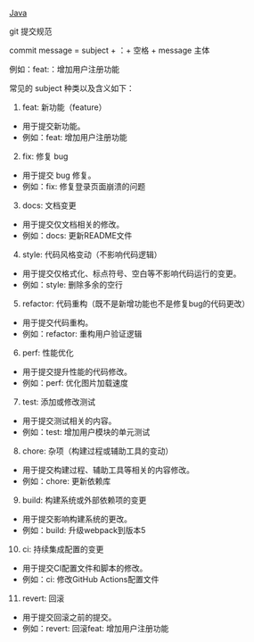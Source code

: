 [Java](/Java/README.md)



git 提交规范

commit message = subject + ：+ 空格 + message 主体

例如：feat:：增加用户注册功能

常见的 subject 种类以及含义如下：

1. feat: 新功能（feature）


- 用于提交新功能。
- 例如：feat: 增加用户注册功能

2. fix: 修复 bug

- 用于提交 bug 修复。
- 例如：fix: 修复登录页面崩溃的问题


3. docs: 文档变更

- 用于提交仅文档相关的修改。
- 例如：docs: 更新README文件


4. style: 代码风格变动（不影响代码逻辑）

- 用于提交仅格式化、标点符号、空白等不影响代码运行的变更。
- 例如：style: 删除多余的空行


5. refactor: 代码重构（既不是新增功能也不是修复bug的代码更改）

- 用于提交代码重构。
- 例如：refactor: 重构用户验证逻辑


6. perf: 性能优化

- 用于提交提升性能的代码修改。
- 例如：perf: 优化图片加载速度


7. test: 添加或修改测试

- 用于提交测试相关的内容。
- 例如：test: 增加用户模块的单元测试


8. chore: 杂项（构建过程或辅助工具的变动）

- 用于提交构建过程、辅助工具等相关的内容修改。
- 例如：chore: 更新依赖库


9. build: 构建系统或外部依赖项的变更

- 用于提交影响构建系统的更改。
- 例如：build: 升级webpack到版本5


10. ci: 持续集成配置的变更

- 用于提交CI配置文件和脚本的修改。
- 例如：ci: 修改GitHub Actions配置文件


11. revert: 回滚

- 用于提交回滚之前的提交。
- 例如：revert: 回滚feat: 增加用户注册功能



